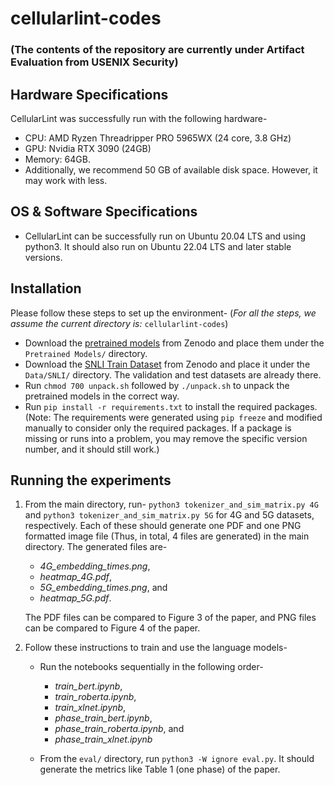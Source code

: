 # cellularlint-codes
### (The contents of the repository are currently under Artifact Evaluation from USENIX Security)

## Hardware Specifications
CellularLint was successfully run with the following hardware-
* CPU: AMD Ryzen Threadripper PRO 5965WX (24 core, 3.8 GHz)
* GPU: Nvidia RTX 3090 (24GB)
* Memory: 64GB.
* Additionally, we recommend 50 GB of available disk space. However, it may work with less.


## OS & Software Specifications
* CellularLint can be successfully run on Ubuntu 20.04 LTS and using python3. It should also run on Ubuntu 22.04 LTS and later stable versions.

## Installation
Please follow these steps to set up the environment-
(*For all the steps, we assume the current directory is:* ```cellularlint-codes```)
* Download the [pretrained models](https://zenodo.org/records/12199206) from Zenodo and place them under the ```Pretrained Models/``` directory.
* Download the [SNLI Train Dataset](https://zenodo.org/records/12249320) from Zenodo and place it under the ```Data/SNLI/``` directory. The validation and test datasets are already there.
* Run ```chmod 700 unpack.sh``` followed by ```./unpack.sh``` to unpack the pretrained models in the correct way.
* Run ```pip install -r requirements.txt``` to install the required packages. (Note: The requirements were generated using `pip freeze` and modified manually to consider only the required packages. If a package is missing or runs into a problem, you may remove the specific version number, and it should still work.)

## Running the experiments
1. From the main directory, run-
```python3 tokenizer_and_sim_matrix.py 4G```
and
```python3 tokenizer_and_sim_matrix.py 5G```
for 4G and 5G datasets, respectively. Each of these should generate one PDF and one PNG formatted image file (Thus, in total, 4 files are generated) in the main directory. The generated files are-
    - *4G_embedding_times.png*,
    - *heatmap_4G.pdf*,
    - *5G_embedding_times.png*, and
    - *heatmap_5G.pdf*.

    The PDF files can be compared to Figure 3 of the paper, and PNG files can be compared to Figure 4 of the paper.

2. Follow these instructions to train and use the language models- 
    * Run the notebooks sequentially in the following order-
        - *train_bert.ipynb*,
        - *train_roberta.ipynb*,
        - *train_xlnet.ipynb*,
        - *phase_train_bert.ipynb*,
        - *phase_train_roberta.ipynb*, and
        - *phase_train_xlnet.ipynb*
      
    * From the ```eval/``` directory, run ```python3 -W ignore eval.py```. It should generate the metrics like Table 1 (one phase) of the paper.
